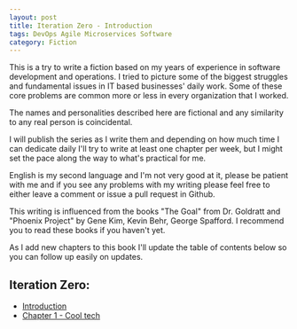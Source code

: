 ```yaml
---
layout: post
title: Iteration Zero - Introduction
tags: DevOps Agile Microservices Software
category: Fiction
---
```


This is a try to write a fiction based on my years of experience in software development and operations. I tried to picture some of the biggest struggles and fundamental issues in IT based businesses' daily work. Some of these core problems are common more or less in every organization that I worked.

The names and personalities described here are fictional and any similarity to any real person is coincidental.

I will publish the series as I write them and depending on how much time I can dedicate daily I'll try to write at least one chapter per week, but I might set the pace along the way to what's practical for me.

English is my second language and I'm not very good at it, please be patient with me and if you see any problems with my writing please feel free to either leave a comment or issue a pull request in Github.

This writing is influenced from the books "The Goal" from Dr. Goldratt and "Phoenix Project" by Gene Kim, Kevin Behr, George Spafford. I recommend you to read these books if you haven't yet.

As I add new chapters to this book I'll update the table of contents below so you can follow up easily on updates.

Iteration Zero:
---------------

* [Introduction](/iteration-zero-part-01-introduction)
* [Chapter 1 - Cool tech](/iteration-zero-part-02)
